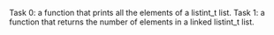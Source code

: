 Task 0: a function that prints all the elements of a listint_t list.
Task 1: a function that returns the number of elements in a linked listint_t list.
